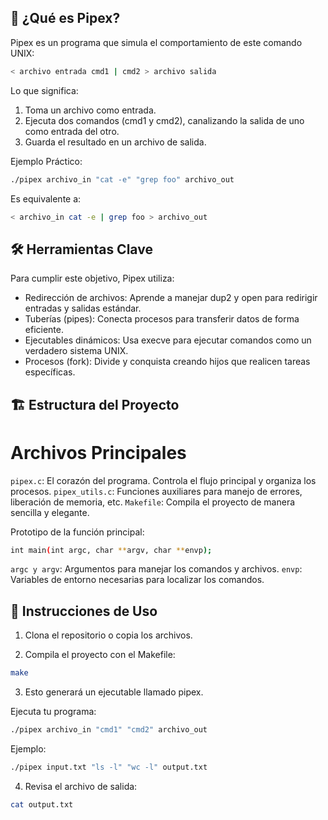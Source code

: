 ## 🌟 ¿Qué es Pipex?
Pipex es un programa que simula el comportamiento de este comando UNIX:

```bash
< archivo entrada cmd1 | cmd2 > archivo salida
```

Lo que significa:

1. Toma un archivo como entrada.
2. Ejecuta dos comandos (cmd1 y cmd2), canalizando la salida de uno como entrada del otro.
3. Guarda el resultado en un archivo de salida.

Ejemplo Práctico:

```bash
./pipex archivo_in "cat -e" "grep foo" archivo_out
```
Es equivalente a:

```bash
< archivo_in cat -e | grep foo > archivo_out
```

## 🛠️ Herramientas Clave
Para cumplir este objetivo, Pipex utiliza:

- Redirección de archivos: Aprende a manejar dup2 y open para redirigir entradas y salidas estándar.
- Tuberías (pipes): Conecta procesos para transferir datos de forma eficiente.
- Ejecutables dinámicos: Usa execve para ejecutar comandos como un verdadero sistema UNIX.
- Procesos (fork): Divide y conquista creando hijos que realicen tareas específicas.

## 🏗️ Estructura del Proyecto
# Archivos Principales
`pipex.c`: El corazón del programa. Controla el flujo principal y organiza los procesos.
`pipex_utils.c`: Funciones auxiliares para manejo de errores, liberación de memoria, etc.
`Makefile`: Compila el proyecto de manera sencilla y elegante.

Prototipo de la función principal:
```bash
int main(int argc, char **argv, char **envp);
```

`argc y argv`: Argumentos para manejar los comandos y archivos.
`envp`: Variables de entorno necesarias para localizar los comandos.

## 🚀 Instrucciones de Uso
1. Clona el repositorio o copia los archivos.

2. Compila el proyecto con el Makefile:

```bash
make
```

3. Esto generará un ejecutable llamado pipex.

Ejecuta tu programa:

```bash
./pipex archivo_in "cmd1" "cmd2" archivo_out
```
Ejemplo:

```bash
./pipex input.txt "ls -l" "wc -l" output.txt
```

4. Revisa el archivo de salida:

```bash
cat output.txt
```
